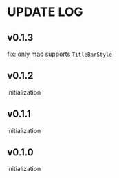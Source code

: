 # UPDATE LOG

## v0.1.3

fix: only mac supports `TitleBarStyle`

## v0.1.2

initialization

## v0.1.1

initialization

## v0.1.0

initialization
